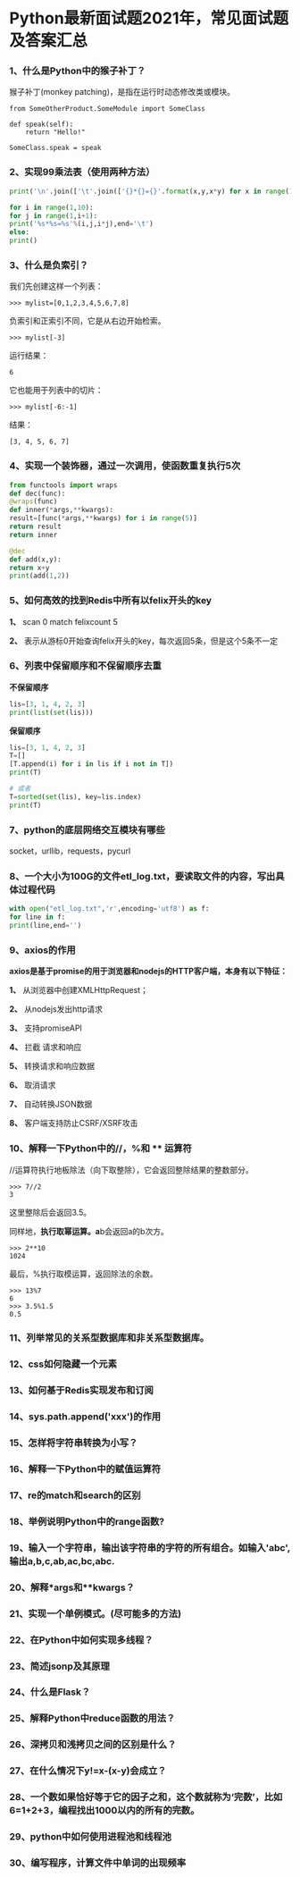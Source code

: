 # Python最新面试题2021年，常见面试题及答案汇总

### 1、什么是Python中的猴子补丁？

猴子补丁(monkey patching)，是指在运行时动态修改类或模块。

```
from SomeOtherProduct.SomeModule import SomeClass

def speak(self):
    return "Hello!"

SomeClass.speak = speak
```


### 2、实现99乘法表（使用两种方法）

```python
print('\n'.join(['\t'.join(['{}*{}={}'.format(x,y,x*y) for x in range(1,y+1)]) for y in range(1,10)]))
```

```python
for i in range(1,10):
for j in range(1,i+1):
print('%s*%s=%s'%(i,j,i*j),end='\t')
else:
print()
```


### 3、什么是负索引？

我们先创建这样一个列表：

```
>>> mylist=[0,1,2,3,4,5,6,7,8]
```

负索引和正索引不同，它是从右边开始检索。

```
>>> mylist[-3]
```

运行结果：

```
6
```

它也能用于列表中的切片：

```
>>> mylist[-6:-1]
```

结果：

```
[3, 4, 5, 6, 7]
```


### 4、实现一个装饰器，通过一次调用，使函数重复执行5次

```python
from functools import wraps
def dec(func):
@wraps(func)
def inner(*args,**kwargs):
result=[func(*args,**kwargs) for i in range(5)]
return result
return inner

@dec
def add(x,y):
return x+y
print(add(1,2))
```


### 5、如何高效的找到Redis中所有以felix开头的key

**1、** scan 0 match felixcount 5

**2、** 表示从游标0开始查询felix开头的key，每次返回5条，但是这个5条不一定


### 6、列表中保留顺序和不保留顺序去重

**不保留顺序**

```python
lis=[3, 1, 4, 2, 3]
print(list(set(lis)))
```

**保留顺序**

```python
lis=[3, 1, 4, 2, 3]
T=[]
[T.append(i) for i in lis if i not in T])
print(T)

# 或者
T=sorted(set(lis), key=lis.index)
print(T)
```


### 7、python的底层网络交互模块有哪些

socket，urllib，requests，pycurl


### 8、一个大小为100G的文件etl_log.txt，要读取文件的内容，写出具体过程代码

```python
with open("etl_log.txt",'r',encoding='utf8') as f:
for line in f:
print(line,end='')
```


### 9、axios的作用

**axios是基于promise的用于浏览器和nodejs的HTTP客户端，本身有以下特征：**

**1、** 从浏览器中创建XMLHttpRequest；

**2、** 从nodejs发出http请求

**3、** 支持promiseAPI

**4、** 拦截 请求和响应

**5、** 转换请求和响应数据

**6、** 取消请求

**7、** 自动转换JSON数据

**8、** 客户端支持防止CSRF/XSRF攻击


### 10、解释一下Python中的//，%和 ** 运算符

//运算符执行地板除法（向下取整除），它会返回整除结果的整数部分。

```
>>> 7//2
3
```

这里整除后会返回3.5。

同样地，**执行取幂运算。a**b会返回a的b次方。

```
>>> 2**10
1024
```

最后，%执行取模运算，返回除法的余数。

```
>>> 13%7
6
>>> 3.5%1.5
0.5
```


### 11、列举常见的关系型数据库和非关系型数据库。
### 12、css如何隐藏一个元素
### 13、如何基于Redis实现发布和订阅
### 14、sys.path.append('xxx')的作用
### 15、怎样将字符串转换为小写？
### 16、解释一下Python中的赋值运算符
### 17、re的match和search的区别
### 18、举例说明Python中的range函数?
### 19、输入一个字符串，输出该字符串的字符的所有组合。如输入'abc',输出a,b,c,ab,ac,bc,abc.
### 20、解释*args和**kwargs？
### 21、实现一个单例模式。(尽可能多的方法)
### 22、在Python中如何实现多线程？
### 23、简述jsonp及其原理
### 24、什么是Flask？
### 25、解释Python中reduce函数的用法？
### 26、深拷贝和浅拷贝之间的区别是什么？
### 27、在什么情况下y!=x-(x-y)会成立？
### 28、一个数如果恰好等于它的因子之和，这个数就称为‘完数’，比如6=1+2+3，编程找出1000以内的所有的完数。
### 29、python中如何使用进程池和线程池
### 30、编写程序，计算文件中单词的出现频率





